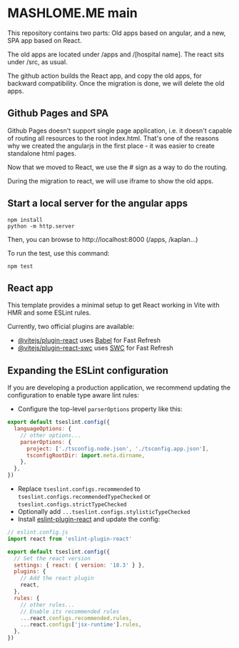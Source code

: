 # MASHLOME.ME main

This repository contains two parts: Old apps based on angular, and a new,
SPA app based on React.

The old apps are located under /apps and /[hospital name]. The react
sits under /src, as usual.

The github action builds the React app, and copy the old apps, for backward
compatibility.
Once the migration is done, we will delete the old apps.

## Github Pages and SPA
Github Pages doesn't support single page application, i.e. it doesn't capable of routing
all resources to the root index.html.
That's one of the reasons why we created the angularjs in the first place -
it was easier to create standalone html pages.

Now that we moved to React, we use the # sign as a way to do the routing.

During the migration to react, we will use iframe to show the old apps.

## Start a local server for the angular apps

```
npm install
python -m http.server
```

Then, you can browse to http://localhost:8000 (/apps, /kaplan...)


To run the test, use this command:

```
npm test
```

## React app

This template provides a minimal setup to get React working in Vite with HMR and some ESLint rules.

Currently, two official plugins are available:

- [@vitejs/plugin-react](https://github.com/vitejs/vite-plugin-react/blob/main/packages/plugin-react/README.md) uses [Babel](https://babeljs.io/) for Fast Refresh
- [@vitejs/plugin-react-swc](https://github.com/vitejs/vite-plugin-react-swc) uses [SWC](https://swc.rs/) for Fast Refresh

## Expanding the ESLint configuration

If you are developing a production application, we recommend updating the configuration to enable type aware lint rules:

- Configure the top-level `parserOptions` property like this:

```js
export default tseslint.config({
  languageOptions: {
    // other options...
    parserOptions: {
      project: ['./tsconfig.node.json', './tsconfig.app.json'],
      tsconfigRootDir: import.meta.dirname,
    },
  },
})
```

- Replace `tseslint.configs.recommended` to `tseslint.configs.recommendedTypeChecked` or `tseslint.configs.strictTypeChecked`
- Optionally add `...tseslint.configs.stylisticTypeChecked`
- Install [eslint-plugin-react](https://github.com/jsx-eslint/eslint-plugin-react) and update the config:

```js
// eslint.config.js
import react from 'eslint-plugin-react'

export default tseslint.config({
  // Set the react version
  settings: { react: { version: '18.3' } },
  plugins: {
    // Add the react plugin
    react,
  },
  rules: {
    // other rules...
    // Enable its recommended rules
    ...react.configs.recommended.rules,
    ...react.configs['jsx-runtime'].rules,
  },
})
```
